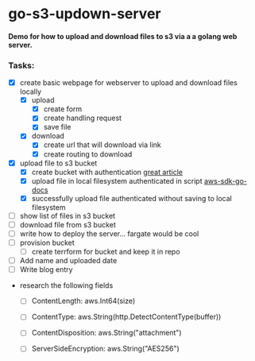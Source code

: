 # go-s3-updown-server

#### Demo for how to upload and download files to s3 via a a golang web server.

### Tasks:

- [x] create basic webpage for webserver to upload and download files locally
  - [x] upload
    - [x] create form
    - [x] create handling request
	- [x] save file
  - [x] download
    - [x] create url that will download via link
    - [x] create routing to download
- [x] upload file to s3 bucket
  - [x] create bucket with authentication [great article](https://github.com/keithweaver/python-aws-s3)
  - [x] upload file in local filesystem authenticated in script [aws-sdk-go-docs](https://github.com/awsdocs/aws-doc-sdk-examples/blob/master/go/example_code/s3/s3_upload_object.go)
  - [x] successfully upload file authenticated without saving to local filesystem
- [ ] show list of files in s3 bucket
- [ ] download file from s3 bucket
- [ ] write how to deploy the server... fargate would be cool
- [ ] provision bucket
   - [ ] create terrform for bucket and keep it in repo
- [ ] Add name and uploaded date
- [ ] Write blog entry
- research the following fields
  - [ ] ContentLength:        aws.Int64(size)
  - [ ] ContentType:          aws.String(http.DetectContentType(buffer))
  - [ ] ContentDisposition:   aws.String("attachment")
  - [ ] ServerSideEncryption: aws.String("AES256")

